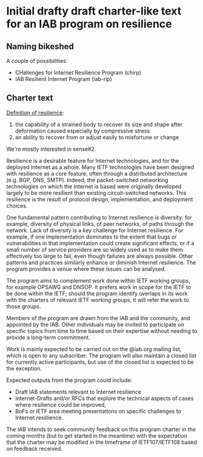 
# Initial drafty draft charter-like text for an IAB program on resilience

## Naming bikeshed

A couple of possibilities:

- CHallenges for Internet Resilience Program (chirp)
- IAB Resilient Internet Program (iab-rip)

## Charter text

[Definition of resilience](https://www.merriam-webster.com/dictionary/resilience):

1. the capability of a strained body to recover its size and shape after
   deformation caused especially by compressive stress
2. an ability to recover from or adjust easily to misfortune or change

We're mostly interested in sense#2.

Resilience is a desirable feature for Internet technologies, and for the
deployed Internet as a whole. Many IETF technologies have been designed with
resilience as a core feature, often through a distributed architecture
(e.g. BGP, DNS, SMTP). Indeed, the packet-switched networking
technologies on which the Internet is based were originally developed largely to
be more resilient than existing circuit-switched networks. This resilience is
the result of protocol design, implementation, and deployment choices.

One fundamental pattern contributing to Internet resilience is diversity: 
for example, diversity of physical links, of peer networks, of paths
through the network. Lack of diversity is a key challenge for Internet
resilience. For example, if one implementation dominates to the extent that bugs
or vulnerabilities in that implementation could create significant effects, or
if a small number of service providers are so widely used as to make them
effectively too large to fail, even though failures are always possible. 
Other patterns and practices similarly enhance or diminish Internet resilience.
The <name> program provides a venue where these issues can be analysed.

The program aims to complement work done within IETF working groups, for example
OPSAWG and DNSOP. It prefers work in scope for the IETF to be done within the
IETF; should the program identify overlaps in its work with the charters of
relevant IETF working groups, it will refer the work to those groups.

Members of the program are drawn from the IAB and the community, and appointed
by the IAB. Other individuals may be invited to participate on specific
topics from time to time based on their expertise without needing to provide a
long-term commitment.

Work is mainly expected to be carried out on the <name>@iab.org mailing list,
which is open to any subscriber. The program will also maintain a closed list
for currently active participants, but use of the closed list is expected to be
the exception.

Expected outputs from the program could include:
- Draft IAB statements relevant to Internet resilience
- Internet-Drafts and/or RFCs that explore the technical aspects of cases where
  resilience could be improved,
- BoFs or IETF area meeting presentations on specific challenges to Internet
  resillience.

The IAB intends to seek community feedback on this program charter in the
coming months (but to get started in the meantime) with the expectation that
the charter may be modified in the timeframe of IETF107/IETF108 based on
feedback received.

